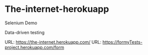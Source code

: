 # The-internet-herokuapp
Selenium Demo

Data-driven testing

URL: https://the-internet.herokuapp.com/
URL: https://formyTests-project.herokuapp.com/form
